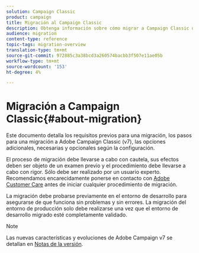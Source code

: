 ```yaml
---
solution: Campaign Classic
product: campaign
title: Migración al Campaign Classic
description: Obtenga información sobre cómo migrar a Campaign Classic desde una versión de Campaña anterior
audience: migration
content-type: reference
topic-tags: migration-overview
translation-type: tm+mt
source-git-commit: 972885c3a38bcd3a260574bacbb3f507e11ae05b
workflow-type: tm+mt
source-wordcount: '153'
ht-degree: 4%

---
```



# Migración a Campaign Classic{#about-migration}

Este documento detalla los requisitos previos para una migración, los pasos para una migración a Adobe Campaign Classic (v7), las opciones adicionales, necesarias y opcionales según la configuración.

El proceso de migración debe llevarse a cabo con cautela, sus efectos deben ser objeto de un examen previo y el procedimiento debe llevarse a cabo con rigor. Sólo debe ser realizado por un usuario experto. Recomendamos encarecidamente ponerse en contacto con [Adobe Customer Care](https://helpx.adobe.com/es/enterprise/admin-guide.html/enterprise/using/support-for-experience-cloud.ug.html) antes de iniciar cualquier procedimiento de migración.

La migración debe probarse previamente en el entorno de desarrollo para asegurarse de que funciona sin problemas y sin errores. La migración del entorno de producción solo debe realizarse una vez que el entorno de desarrollo migrado esté completamente validado.

>[!NOTE]
>
>Las nuevas características y evoluciones de Adobe Campaign v7 se detallan en [Notas de la versión](../../rn/using/latest-release.md).
